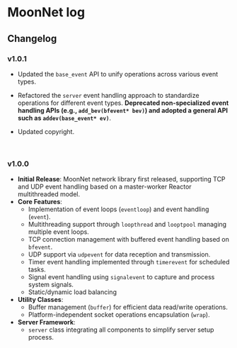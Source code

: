 

# MoonNet log





## Changelog

### v1.0.1

- Updated the `base_event` API to unify operations across various event types.
- Refactored the `server` event handling approach to standardize operations for different event types. **Deprecated non-specialized event handling APIs (e.g., `add_bev(bfevent* bev)`) and adopted a general API such as `addev(base_event* ev)`**.

- Updated copyright.

​	

### v1.0.0

- **Initial Release**: MoonNet network library first released, supporting TCP and UDP event handling based on a master-worker Reactor multithreaded model.
- **Core Features**:
  - Implementation of event loops (`eventloop`) and event handling (`event`).
  - Multithreading support through `loopthread` and `looptpool` managing multiple event loops.
  - TCP connection management with buffered event handling based on `bfevent`.
  - UDP support via `udpevent` for data reception and transmission.
  - Timer event handling implemented through `timerevent` for scheduled tasks.
  - Signal event handling using `signalevent` to capture and process system signals.
  - Static/dynamic load balancing
- **Utility Classes**:
  - Buffer management (`buffer`) for efficient data read/write operations.
  - Platform-independent socket operations encapsulation (`wrap`).
- **Server Framework**:
  - `server` class integrating all components to simplify server setup process.
